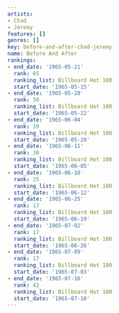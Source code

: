 ```yaml
---
artists:
- Chad
- Jeremy
features: []
genres: []
key: before-and-after-chad-jeremy
name: Before And After
rankings:
- end_date: '1965-05-21'
  rank: 65
  ranking_list: Billboard Hot 100
  start_date: '1965-05-15'
- end_date: '1965-05-28'
  rank: 50
  ranking_list: Billboard Hot 100
  start_date: '1965-05-22'
- end_date: '1965-06-04'
  rank: 39
  ranking_list: Billboard Hot 100
  start_date: '1965-05-29'
- end_date: '1965-06-11'
  rank: 30
  ranking_list: Billboard Hot 100
  start_date: '1965-06-05'
- end_date: '1965-06-18'
  rank: 25
  ranking_list: Billboard Hot 100
  start_date: '1965-06-12'
- end_date: '1965-06-25'
  rank: 17
  ranking_list: Billboard Hot 100
  start_date: '1965-06-19'
- end_date: '1965-07-02'
  rank: 17
  ranking_list: Billboard Hot 100
  start_date: '1965-06-26'
- end_date: '1965-07-09'
  rank: 17
  ranking_list: Billboard Hot 100
  start_date: '1965-07-03'
- end_date: '1965-07-16'
  rank: 42
  ranking_list: Billboard Hot 100
  start_date: '1965-07-10'
---
```


